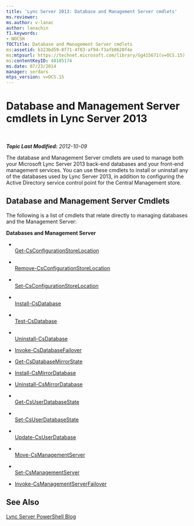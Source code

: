 ```yaml
---
title: 'Lync Server 2013: Database and Management Server cmdlets'
ms.reviewer: 
ms.author: v-lanac
author: lanachin
f1.keywords:
- NOCSH
TOCTitle: Database and Management Server cmdlets
ms:assetid: b323bd59-8f71-4f03-af94-f3afb8620f4e
ms:mtpsurl: https://technet.microsoft.com/library/Gg415671(v=OCS.15)
ms:contentKeyID: 48185174
ms.date: 07/23/2014
manager: serdars
mtps_version: v=OCS.15
---
```


<div data-xmlns="http://www.w3.org/1999/xhtml">

<div class="topic" data-xmlns="http://www.w3.org/1999/xhtml" data-msxsl="urn:schemas-microsoft-com:xslt" data-cs="http://msdn.microsoft.com/">

<div data-asp="http://msdn2.microsoft.com/asp">

# Database and Management Server cmdlets in Lync Server 2013

</div>

<div id="mainSection">

<div id="mainBody">

<span> </span>

_**Topic Last Modified:** 2012-10-09_

The database and Management Server cmdlets are used to manage both your Microsoft Lync Server 2013 back-end databases and your front-end management services. You can use these cmdlets to install or uninstall any of the databases used by Lync Server 2013, in addition to configuring the Active Directory service control point for the Central Management store.

<div>

## Database and Management Server Cmdlets

The following is a list of cmdlets that relate directly to managing databases and the Management Server:

**Databases and Management Server**

  - <span></span>  
    [Get-CsConfigurationStoreLocation](https://technet.microsoft.com/en-us/library/Gg412814(v=OCS.15))

  - <span></span>  
    [Remove-CsConfigurationStoreLocation](https://technet.microsoft.com/en-us/library/Gg398214(v=OCS.15))

  - <span></span>  
    [Set-CsConfigurationStoreLocation](https://technet.microsoft.com/en-us/library/Gg398258(v=OCS.15))

<!-- end list -->

  - <span></span>  
    [Install-CsDatabase](https://technet.microsoft.com/en-us/library/Gg399044(v=OCS.15))

  - <span></span>  
    [Test-CsDatabase](https://technet.microsoft.com/en-us/library/JJ204839(v=OCS.15))

  - <span></span>  
    [Uninstall-CsDatabase](unhttps://technet.microsoft.com/en-us/library/Gg399044(v=OCS.15))

<!-- end list -->

  - [Invoke-CsDatabaseFailover](https://technet.microsoft.com/en-us/library/JJ204744(v=OCS.15))

<!-- end list -->

  - [Get-CsDatabaseMirrorState](https://technet.microsoft.com/en-us/library/JJ204845(v=OCS.15))

<!-- end list -->

  - [Install-CsMirrorDatabase](https://technet.microsoft.com/en-us/library/JJ204986(v=OCS.15))

  - [Uninstall-CsMirrorDatabase](unhttps://technet.microsoft.com/en-us/library/JJ204986(v=OCS.15))

<!-- end list -->

  - <span></span>  
    [Get-CsUserDatabaseState](https://technet.microsoft.com/en-us/library/Gg398831(v=OCS.15))

  - <span></span>  
    [Set-CsUserDatabaseState](https://technet.microsoft.com/en-us/library/Gg412973(v=OCS.15))

<!-- end list -->

  - <span></span>  
    [Update-CsUserDatabase](https://technet.microsoft.com/en-us/library/Gg398682(v=OCS.15))

<!-- end list -->

  - <span></span>  
    [Move-CsManagementServer](https://technet.microsoft.com/en-us/library/Gg412921(v=OCS.15))

  - <span></span>  
    [Set-CsManagementServer](https://technet.microsoft.com/en-us/library/Gg398465(v=OCS.15))

<!-- end list -->

  - [Invoke-CsManagementServerFailover](https://technet.microsoft.com/en-us/library/JJ204647(v=OCS.15))

</div>

<div>

## See Also


[Lync Server PowerShell Blog](http://go.microsoft.com/fwlink/p/?linkid=203150)  
  

</div>

</div>

<span> </span>

</div>

</div>

</div>

